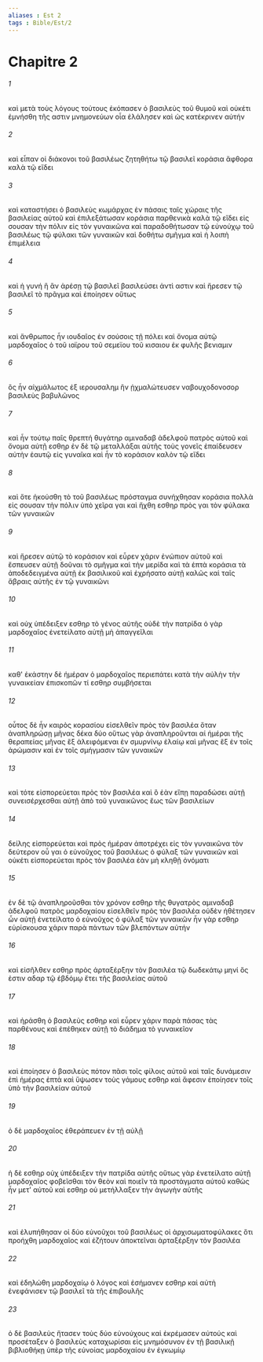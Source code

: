 ```yaml
---
aliases : Est 2
tags : Bible/Est/2
---
```


# Chapitre 2

###### 1
καὶ μετὰ τοὺς λόγους τούτους ἐκόπασεν ὁ βασιλεὺς τοῦ θυμοῦ καὶ οὐκέτι ἐμνήσθη τῆς αστιν μνημονεύων οἷα ἐλάλησεν καὶ ὡς κατέκρινεν αὐτήν
###### 2
καὶ εἶπαν οἱ διάκονοι τοῦ βασιλέως ζητηθήτω τῷ βασιλεῖ κοράσια ἄφθορα καλὰ τῷ εἴδει
###### 3
καὶ καταστήσει ὁ βασιλεὺς κωμάρχας ἐν πάσαις ταῖς χώραις τῆς βασιλείας αὐτοῦ καὶ ἐπιλεξάτωσαν κοράσια παρθενικὰ καλὰ τῷ εἴδει εἰς σουσαν τὴν πόλιν εἰς τὸν γυναικῶνα καὶ παραδοθήτωσαν τῷ εὐνούχῳ τοῦ βασιλέως τῷ φύλακι τῶν γυναικῶν καὶ δοθήτω σμῆγμα καὶ ἡ λοιπὴ ἐπιμέλεια
###### 4
καὶ ἡ γυνή ἣ ἂν ἀρέσῃ τῷ βασιλεῖ βασιλεύσει ἀντὶ αστιν καὶ ἤρεσεν τῷ βασιλεῖ τὸ πρᾶγμα καὶ ἐποίησεν οὕτως
###### 5
καὶ ἄνθρωπος ἦν ιουδαῖος ἐν σούσοις τῇ πόλει καὶ ὄνομα αὐτῷ μαρδοχαῖος ὁ τοῦ ιαϊρου τοῦ σεμεϊου τοῦ κισαιου ἐκ φυλῆς βενιαμιν
###### 6
ὃς ἦν αἰχμάλωτος ἐξ ιερουσαλημ ἣν ᾐχμαλώτευσεν ναβουχοδονοσορ βασιλεὺς βαβυλῶνος
###### 7
καὶ ἦν τούτῳ παῖς θρεπτή θυγάτηρ αμιναδαβ ἀδελφοῦ πατρὸς αὐτοῦ καὶ ὄνομα αὐτῇ εσθηρ ἐν δὲ τῷ μεταλλάξαι αὐτῆς τοὺς γονεῖς ἐπαίδευσεν αὐτὴν ἑαυτῷ εἰς γυναῖκα καὶ ἦν τὸ κοράσιον καλὸν τῷ εἴδει
###### 8
καὶ ὅτε ἠκούσθη τὸ τοῦ βασιλέως πρόσταγμα συνήχθησαν κοράσια πολλὰ εἰς σουσαν τὴν πόλιν ὑπὸ χεῖρα γαι καὶ ἤχθη εσθηρ πρὸς γαι τὸν φύλακα τῶν γυναικῶν
###### 9
καὶ ἤρεσεν αὐτῷ τὸ κοράσιον καὶ εὗρεν χάριν ἐνώπιον αὐτοῦ καὶ ἔσπευσεν αὐτῇ δοῦναι τὸ σμῆγμα καὶ τὴν μερίδα καὶ τὰ ἑπτὰ κοράσια τὰ ἀποδεδειγμένα αὐτῇ ἐκ βασιλικοῦ καὶ ἐχρήσατο αὐτῇ καλῶς καὶ ταῖς ἅβραις αὐτῆς ἐν τῷ γυναικῶνι
###### 10
καὶ οὐχ ὑπέδειξεν εσθηρ τὸ γένος αὐτῆς οὐδὲ τὴν πατρίδα ὁ γὰρ μαρδοχαῖος ἐνετείλατο αὐτῇ μὴ ἀπαγγεῖλαι
###### 11
καθ' ἑκάστην δὲ ἡμέραν ὁ μαρδοχαῖος περιεπάτει κατὰ τὴν αὐλὴν τὴν γυναικείαν ἐπισκοπῶν τί εσθηρ συμβήσεται
###### 12
οὗτος δὲ ἦν καιρὸς κορασίου εἰσελθεῖν πρὸς τὸν βασιλέα ὅταν ἀναπληρώσῃ μῆνας δέκα δύο οὕτως γὰρ ἀναπληροῦνται αἱ ἡμέραι τῆς θεραπείας μῆνας ἓξ ἀλειφόμεναι ἐν σμυρνίνῳ ἐλαίῳ καὶ μῆνας ἓξ ἐν τοῖς ἀρώμασιν καὶ ἐν τοῖς σμήγμασιν τῶν γυναικῶν
###### 13
καὶ τότε εἰσπορεύεται πρὸς τὸν βασιλέα καὶ ὃ ἐὰν εἴπῃ παραδώσει αὐτῇ συνεισέρχεσθαι αὐτῇ ἀπὸ τοῦ γυναικῶνος ἕως τῶν βασιλείων
###### 14
δείλης εἰσπορεύεται καὶ πρὸς ἡμέραν ἀποτρέχει εἰς τὸν γυναικῶνα τὸν δεύτερον οὗ γαι ὁ εὐνοῦχος τοῦ βασιλέως ὁ φύλαξ τῶν γυναικῶν καὶ οὐκέτι εἰσπορεύεται πρὸς τὸν βασιλέα ἐὰν μὴ κληθῇ ὀνόματι
###### 15
ἐν δὲ τῷ ἀναπληροῦσθαι τὸν χρόνον εσθηρ τῆς θυγατρὸς αμιναδαβ ἀδελφοῦ πατρὸς μαρδοχαίου εἰσελθεῖν πρὸς τὸν βασιλέα οὐδὲν ἠθέτησεν ὧν αὐτῇ ἐνετείλατο ὁ εὐνοῦχος ὁ φύλαξ τῶν γυναικῶν ἦν γὰρ εσθηρ εὑρίσκουσα χάριν παρὰ πάντων τῶν βλεπόντων αὐτήν
###### 16
καὶ εἰσῆλθεν εσθηρ πρὸς ἀρταξέρξην τὸν βασιλέα τῷ δωδεκάτῳ μηνί ὅς ἐστιν αδαρ τῷ ἑβδόμῳ ἔτει τῆς βασιλείας αὐτοῦ
###### 17
καὶ ἠράσθη ὁ βασιλεὺς εσθηρ καὶ εὗρεν χάριν παρὰ πάσας τὰς παρθένους καὶ ἐπέθηκεν αὐτῇ τὸ διάδημα τὸ γυναικεῖον
###### 18
καὶ ἐποίησεν ὁ βασιλεὺς πότον πᾶσι τοῖς φίλοις αὐτοῦ καὶ ταῖς δυνάμεσιν ἐπὶ ἡμέρας ἑπτὰ καὶ ὕψωσεν τοὺς γάμους εσθηρ καὶ ἄφεσιν ἐποίησεν τοῖς ὑπὸ τὴν βασιλείαν αὐτοῦ
###### 19
ὁ δὲ μαρδοχαῖος ἐθεράπευεν ἐν τῇ αὐλῇ
###### 20
ἡ δὲ εσθηρ οὐχ ὑπέδειξεν τὴν πατρίδα αὐτῆς οὕτως γὰρ ἐνετείλατο αὐτῇ μαρδοχαῖος φοβεῖσθαι τὸν θεὸν καὶ ποιεῖν τὰ προστάγματα αὐτοῦ καθὼς ἦν μετ' αὐτοῦ καὶ εσθηρ οὐ μετήλλαξεν τὴν ἀγωγὴν αὐτῆς
###### 21
καὶ ἐλυπήθησαν οἱ δύο εὐνοῦχοι τοῦ βασιλέως οἱ ἀρχισωματοφύλακες ὅτι προήχθη μαρδοχαῖος καὶ ἐζήτουν ἀποκτεῖναι ἀρταξέρξην τὸν βασιλέα
###### 22
καὶ ἐδηλώθη μαρδοχαίῳ ὁ λόγος καὶ ἐσήμανεν εσθηρ καὶ αὐτὴ ἐνεφάνισεν τῷ βασιλεῖ τὰ τῆς ἐπιβουλῆς
###### 23
ὁ δὲ βασιλεὺς ἤτασεν τοὺς δύο εὐνούχους καὶ ἐκρέμασεν αὐτούς καὶ προσέταξεν ὁ βασιλεὺς καταχωρίσαι εἰς μνημόσυνον ἐν τῇ βασιλικῇ βιβλιοθήκῃ ὑπὲρ τῆς εὐνοίας μαρδοχαίου ἐν ἐγκωμίῳ
